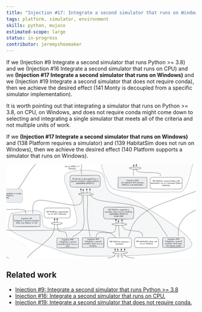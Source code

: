 ```yaml
---
title: "Injection #17: Integrate a second simulator that runs on Windows."
tags: platform, simulator, environment
skills: python, mujoco
estimated-scope: large
status: in-progress
contributor: jeremyshoemaker
---
```


If we (Injection #9 Integrate a second simulator that runs Python >= 3.8) and we (Injection #16 Integrate a second simulator that runs on CPU) and we **(Injection #17 Integrate a second simulator that runs on Windows)** and we (Injection #19 Integrate a second simulator that does not require conda), then we achieve the desired effect (141 Monty is decoupled from a specific simulator implementation).

It is worth pointing out that integrating a simulator that runs on Python >= 3.8, on CPU, on Windows, and does not require conda might come down to selecting and integrating a single simulator that meets all of the criteria and not multiple units of work.

If we **(Injection #17 Integrate a second simulator that runs on Windows)** and (138 Platform requires a simulator) and (139 HabitatSim does not run on Windows), then we achieve the desired effect (140 Platform supports a simulator that runs on Windows).

![Injection #17](../../figures/future-work/injection_17.png)

## Related work

- [Injection #9: Integrate a second simulator that runs Python >= 3.8](./injection-9-integrate-a-second-simulator-that-runs-python-38.md)
- [Injection #16: Integrate a second simulator that runs on CPU.](./injection-16-integrate-a-second-simulator-that-runs-on-cpu.md)
- [Injection #19: Integrate a second simulator that does not require conda.](./injection-19-integrate-a-second-simulator-that-does-not-require-conda.md)
